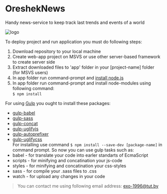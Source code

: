 # OreshekNews
Handy news-service to keep track last trends and events of a world

![logo](http://storage3.static.itmages.ru/i/16/0909/h_1473431086_8270064_28ec693ddb.png "logo")

To deploy project and run application you must do following steps:  
1. Download repository to your local machine  
2. Create web-app project on MSVS or use other server-based framework to create server side  
3. Extract downloaded files to 'app' folder in your [project-name] folder (for MSVS users)  
4. In app folder run command-prompt and [install node.js](https://nodejs.org/en/)  
5. In app folder run command-prompt and install node-modules using following command:  
`$ npm install`  

For using [Gulp](http://gulpjs.com/) you ought to install these packages:  
  * [gulp-babel](https://www.npmjs.com/package/gulp-babel)  
  * [gulp-sass](https://www.npmjs.com/package/gulp-sass)  
  * [gulp-concat](https://www.npmjs.com/package/gulp-concat)  
  * [gulp-uglifyjs](https://www.npmjs.com/package/gulp-uglifyjs)  
  * [gulp-autoprefixer](https://www.npmjs.com/package/gulp-autoprefixer)  
  * [gulp-uglifycss](https://www.npmjs.com/package/gulp-uglifycss)  
For installing use command `$ npm install --save-dev [package-name]` in command prompt.
So now you can use gulp tasks such as:
  * babel - for translate your code into earler standarts of EcmaScript
  * scripts - for minifying and concatination your js-code
  * styles - for minifying and concatination your css-styles
  * sass - for compile your .sass files to .css
  * watch - for upload any changes in your code



> You can contact me using following email address: 
exo-1996@tut.by
